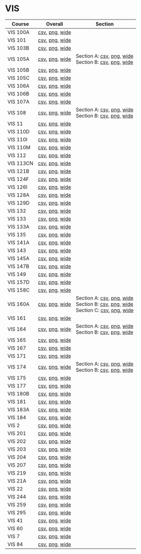 # VIS

| Course | Overall | Section |
| ------ | ------- | ------- |
| VIS 100A | [csv](https://github.com/UCSD-Historical-Enrollment-Data/2024Winter/blob/main/overall/VIS%20100A.csv), [png](https://raw.githubusercontent.com/UCSD-Historical-Enrollment-Data/2024Winter/main/plot_overall/VIS%20100A.png), [wide](https://raw.githubusercontent.com/UCSD-Historical-Enrollment-Data/2024Winter/main/plot_overall_wide/VIS%20100A.png) |  |
| VIS 101 | [csv](https://github.com/UCSD-Historical-Enrollment-Data/2024Winter/blob/main/overall/VIS%20101.csv), [png](https://raw.githubusercontent.com/UCSD-Historical-Enrollment-Data/2024Winter/main/plot_overall/VIS%20101.png), [wide](https://raw.githubusercontent.com/UCSD-Historical-Enrollment-Data/2024Winter/main/plot_overall_wide/VIS%20101.png) |  |
| VIS 103B | [csv](https://github.com/UCSD-Historical-Enrollment-Data/2024Winter/blob/main/overall/VIS%20103B.csv), [png](https://raw.githubusercontent.com/UCSD-Historical-Enrollment-Data/2024Winter/main/plot_overall/VIS%20103B.png), [wide](https://raw.githubusercontent.com/UCSD-Historical-Enrollment-Data/2024Winter/main/plot_overall_wide/VIS%20103B.png) |  |
| VIS 105A | [csv](https://github.com/UCSD-Historical-Enrollment-Data/2024Winter/blob/main/overall/VIS%20105A.csv), [png](https://raw.githubusercontent.com/UCSD-Historical-Enrollment-Data/2024Winter/main/plot_overall/VIS%20105A.png), [wide](https://raw.githubusercontent.com/UCSD-Historical-Enrollment-Data/2024Winter/main/plot_overall_wide/VIS%20105A.png) | Section A: [csv](https://github.com/UCSD-Historical-Enrollment-Data/2024Winter/blob/main/section/VIS%20105A_A.csv), [png](https://raw.githubusercontent.com/UCSD-Historical-Enrollment-Data/2024Winter/main/plot_section/VIS%20105A_A.png), [wide](https://raw.githubusercontent.com/UCSD-Historical-Enrollment-Data/2024Winter/main/plot_section_wide/VIS%20105A_A.png)<br>Section B: [csv](https://github.com/UCSD-Historical-Enrollment-Data/2024Winter/blob/main/section/VIS%20105A_B.csv), [png](https://raw.githubusercontent.com/UCSD-Historical-Enrollment-Data/2024Winter/main/plot_section/VIS%20105A_B.png), [wide](https://raw.githubusercontent.com/UCSD-Historical-Enrollment-Data/2024Winter/main/plot_section_wide/VIS%20105A_B.png) |
| VIS 105B | [csv](https://github.com/UCSD-Historical-Enrollment-Data/2024Winter/blob/main/overall/VIS%20105B.csv), [png](https://raw.githubusercontent.com/UCSD-Historical-Enrollment-Data/2024Winter/main/plot_overall/VIS%20105B.png), [wide](https://raw.githubusercontent.com/UCSD-Historical-Enrollment-Data/2024Winter/main/plot_overall_wide/VIS%20105B.png) |  |
| VIS 105C | [csv](https://github.com/UCSD-Historical-Enrollment-Data/2024Winter/blob/main/overall/VIS%20105C.csv), [png](https://raw.githubusercontent.com/UCSD-Historical-Enrollment-Data/2024Winter/main/plot_overall/VIS%20105C.png), [wide](https://raw.githubusercontent.com/UCSD-Historical-Enrollment-Data/2024Winter/main/plot_overall_wide/VIS%20105C.png) |  |
| VIS 106A | [csv](https://github.com/UCSD-Historical-Enrollment-Data/2024Winter/blob/main/overall/VIS%20106A.csv), [png](https://raw.githubusercontent.com/UCSD-Historical-Enrollment-Data/2024Winter/main/plot_overall/VIS%20106A.png), [wide](https://raw.githubusercontent.com/UCSD-Historical-Enrollment-Data/2024Winter/main/plot_overall_wide/VIS%20106A.png) |  |
| VIS 106B | [csv](https://github.com/UCSD-Historical-Enrollment-Data/2024Winter/blob/main/overall/VIS%20106B.csv), [png](https://raw.githubusercontent.com/UCSD-Historical-Enrollment-Data/2024Winter/main/plot_overall/VIS%20106B.png), [wide](https://raw.githubusercontent.com/UCSD-Historical-Enrollment-Data/2024Winter/main/plot_overall_wide/VIS%20106B.png) |  |
| VIS 107A | [csv](https://github.com/UCSD-Historical-Enrollment-Data/2024Winter/blob/main/overall/VIS%20107A.csv), [png](https://raw.githubusercontent.com/UCSD-Historical-Enrollment-Data/2024Winter/main/plot_overall/VIS%20107A.png), [wide](https://raw.githubusercontent.com/UCSD-Historical-Enrollment-Data/2024Winter/main/plot_overall_wide/VIS%20107A.png) |  |
| VIS 108 | [csv](https://github.com/UCSD-Historical-Enrollment-Data/2024Winter/blob/main/overall/VIS%20108.csv), [png](https://raw.githubusercontent.com/UCSD-Historical-Enrollment-Data/2024Winter/main/plot_overall/VIS%20108.png), [wide](https://raw.githubusercontent.com/UCSD-Historical-Enrollment-Data/2024Winter/main/plot_overall_wide/VIS%20108.png) | Section A: [csv](https://github.com/UCSD-Historical-Enrollment-Data/2024Winter/blob/main/section/VIS%20108_A.csv), [png](https://raw.githubusercontent.com/UCSD-Historical-Enrollment-Data/2024Winter/main/plot_section/VIS%20108_A.png), [wide](https://raw.githubusercontent.com/UCSD-Historical-Enrollment-Data/2024Winter/main/plot_section_wide/VIS%20108_A.png)<br>Section B: [csv](https://github.com/UCSD-Historical-Enrollment-Data/2024Winter/blob/main/section/VIS%20108_B.csv), [png](https://raw.githubusercontent.com/UCSD-Historical-Enrollment-Data/2024Winter/main/plot_section/VIS%20108_B.png), [wide](https://raw.githubusercontent.com/UCSD-Historical-Enrollment-Data/2024Winter/main/plot_section_wide/VIS%20108_B.png) |
| VIS 11 | [csv](https://github.com/UCSD-Historical-Enrollment-Data/2024Winter/blob/main/overall/VIS%2011.csv), [png](https://raw.githubusercontent.com/UCSD-Historical-Enrollment-Data/2024Winter/main/plot_overall/VIS%2011.png), [wide](https://raw.githubusercontent.com/UCSD-Historical-Enrollment-Data/2024Winter/main/plot_overall_wide/VIS%2011.png) |  |
| VIS 110D | [csv](https://github.com/UCSD-Historical-Enrollment-Data/2024Winter/blob/main/overall/VIS%20110D.csv), [png](https://raw.githubusercontent.com/UCSD-Historical-Enrollment-Data/2024Winter/main/plot_overall/VIS%20110D.png), [wide](https://raw.githubusercontent.com/UCSD-Historical-Enrollment-Data/2024Winter/main/plot_overall_wide/VIS%20110D.png) |  |
| VIS 110I | [csv](https://github.com/UCSD-Historical-Enrollment-Data/2024Winter/blob/main/overall/VIS%20110I.csv), [png](https://raw.githubusercontent.com/UCSD-Historical-Enrollment-Data/2024Winter/main/plot_overall/VIS%20110I.png), [wide](https://raw.githubusercontent.com/UCSD-Historical-Enrollment-Data/2024Winter/main/plot_overall_wide/VIS%20110I.png) |  |
| VIS 110M | [csv](https://github.com/UCSD-Historical-Enrollment-Data/2024Winter/blob/main/overall/VIS%20110M.csv), [png](https://raw.githubusercontent.com/UCSD-Historical-Enrollment-Data/2024Winter/main/plot_overall/VIS%20110M.png), [wide](https://raw.githubusercontent.com/UCSD-Historical-Enrollment-Data/2024Winter/main/plot_overall_wide/VIS%20110M.png) |  |
| VIS 112 | [csv](https://github.com/UCSD-Historical-Enrollment-Data/2024Winter/blob/main/overall/VIS%20112.csv), [png](https://raw.githubusercontent.com/UCSD-Historical-Enrollment-Data/2024Winter/main/plot_overall/VIS%20112.png), [wide](https://raw.githubusercontent.com/UCSD-Historical-Enrollment-Data/2024Winter/main/plot_overall_wide/VIS%20112.png) |  |
| VIS 113CN | [csv](https://github.com/UCSD-Historical-Enrollment-Data/2024Winter/blob/main/overall/VIS%20113CN.csv), [png](https://raw.githubusercontent.com/UCSD-Historical-Enrollment-Data/2024Winter/main/plot_overall/VIS%20113CN.png), [wide](https://raw.githubusercontent.com/UCSD-Historical-Enrollment-Data/2024Winter/main/plot_overall_wide/VIS%20113CN.png) |  |
| VIS 121B | [csv](https://github.com/UCSD-Historical-Enrollment-Data/2024Winter/blob/main/overall/VIS%20121B.csv), [png](https://raw.githubusercontent.com/UCSD-Historical-Enrollment-Data/2024Winter/main/plot_overall/VIS%20121B.png), [wide](https://raw.githubusercontent.com/UCSD-Historical-Enrollment-Data/2024Winter/main/plot_overall_wide/VIS%20121B.png) |  |
| VIS 124F | [csv](https://github.com/UCSD-Historical-Enrollment-Data/2024Winter/blob/main/overall/VIS%20124F.csv), [png](https://raw.githubusercontent.com/UCSD-Historical-Enrollment-Data/2024Winter/main/plot_overall/VIS%20124F.png), [wide](https://raw.githubusercontent.com/UCSD-Historical-Enrollment-Data/2024Winter/main/plot_overall_wide/VIS%20124F.png) |  |
| VIS 126I | [csv](https://github.com/UCSD-Historical-Enrollment-Data/2024Winter/blob/main/overall/VIS%20126I.csv), [png](https://raw.githubusercontent.com/UCSD-Historical-Enrollment-Data/2024Winter/main/plot_overall/VIS%20126I.png), [wide](https://raw.githubusercontent.com/UCSD-Historical-Enrollment-Data/2024Winter/main/plot_overall_wide/VIS%20126I.png) |  |
| VIS 128A | [csv](https://github.com/UCSD-Historical-Enrollment-Data/2024Winter/blob/main/overall/VIS%20128A.csv), [png](https://raw.githubusercontent.com/UCSD-Historical-Enrollment-Data/2024Winter/main/plot_overall/VIS%20128A.png), [wide](https://raw.githubusercontent.com/UCSD-Historical-Enrollment-Data/2024Winter/main/plot_overall_wide/VIS%20128A.png) |  |
| VIS 129D | [csv](https://github.com/UCSD-Historical-Enrollment-Data/2024Winter/blob/main/overall/VIS%20129D.csv), [png](https://raw.githubusercontent.com/UCSD-Historical-Enrollment-Data/2024Winter/main/plot_overall/VIS%20129D.png), [wide](https://raw.githubusercontent.com/UCSD-Historical-Enrollment-Data/2024Winter/main/plot_overall_wide/VIS%20129D.png) |  |
| VIS 132 | [csv](https://github.com/UCSD-Historical-Enrollment-Data/2024Winter/blob/main/overall/VIS%20132.csv), [png](https://raw.githubusercontent.com/UCSD-Historical-Enrollment-Data/2024Winter/main/plot_overall/VIS%20132.png), [wide](https://raw.githubusercontent.com/UCSD-Historical-Enrollment-Data/2024Winter/main/plot_overall_wide/VIS%20132.png) |  |
| VIS 133 | [csv](https://github.com/UCSD-Historical-Enrollment-Data/2024Winter/blob/main/overall/VIS%20133.csv), [png](https://raw.githubusercontent.com/UCSD-Historical-Enrollment-Data/2024Winter/main/plot_overall/VIS%20133.png), [wide](https://raw.githubusercontent.com/UCSD-Historical-Enrollment-Data/2024Winter/main/plot_overall_wide/VIS%20133.png) |  |
| VIS 133A | [csv](https://github.com/UCSD-Historical-Enrollment-Data/2024Winter/blob/main/overall/VIS%20133A.csv), [png](https://raw.githubusercontent.com/UCSD-Historical-Enrollment-Data/2024Winter/main/plot_overall/VIS%20133A.png), [wide](https://raw.githubusercontent.com/UCSD-Historical-Enrollment-Data/2024Winter/main/plot_overall_wide/VIS%20133A.png) |  |
| VIS 135 | [csv](https://github.com/UCSD-Historical-Enrollment-Data/2024Winter/blob/main/overall/VIS%20135.csv), [png](https://raw.githubusercontent.com/UCSD-Historical-Enrollment-Data/2024Winter/main/plot_overall/VIS%20135.png), [wide](https://raw.githubusercontent.com/UCSD-Historical-Enrollment-Data/2024Winter/main/plot_overall_wide/VIS%20135.png) |  |
| VIS 141A | [csv](https://github.com/UCSD-Historical-Enrollment-Data/2024Winter/blob/main/overall/VIS%20141A.csv), [png](https://raw.githubusercontent.com/UCSD-Historical-Enrollment-Data/2024Winter/main/plot_overall/VIS%20141A.png), [wide](https://raw.githubusercontent.com/UCSD-Historical-Enrollment-Data/2024Winter/main/plot_overall_wide/VIS%20141A.png) |  |
| VIS 143 | [csv](https://github.com/UCSD-Historical-Enrollment-Data/2024Winter/blob/main/overall/VIS%20143.csv), [png](https://raw.githubusercontent.com/UCSD-Historical-Enrollment-Data/2024Winter/main/plot_overall/VIS%20143.png), [wide](https://raw.githubusercontent.com/UCSD-Historical-Enrollment-Data/2024Winter/main/plot_overall_wide/VIS%20143.png) |  |
| VIS 145A | [csv](https://github.com/UCSD-Historical-Enrollment-Data/2024Winter/blob/main/overall/VIS%20145A.csv), [png](https://raw.githubusercontent.com/UCSD-Historical-Enrollment-Data/2024Winter/main/plot_overall/VIS%20145A.png), [wide](https://raw.githubusercontent.com/UCSD-Historical-Enrollment-Data/2024Winter/main/plot_overall_wide/VIS%20145A.png) |  |
| VIS 147B | [csv](https://github.com/UCSD-Historical-Enrollment-Data/2024Winter/blob/main/overall/VIS%20147B.csv), [png](https://raw.githubusercontent.com/UCSD-Historical-Enrollment-Data/2024Winter/main/plot_overall/VIS%20147B.png), [wide](https://raw.githubusercontent.com/UCSD-Historical-Enrollment-Data/2024Winter/main/plot_overall_wide/VIS%20147B.png) |  |
| VIS 149 | [csv](https://github.com/UCSD-Historical-Enrollment-Data/2024Winter/blob/main/overall/VIS%20149.csv), [png](https://raw.githubusercontent.com/UCSD-Historical-Enrollment-Data/2024Winter/main/plot_overall/VIS%20149.png), [wide](https://raw.githubusercontent.com/UCSD-Historical-Enrollment-Data/2024Winter/main/plot_overall_wide/VIS%20149.png) |  |
| VIS 157D | [csv](https://github.com/UCSD-Historical-Enrollment-Data/2024Winter/blob/main/overall/VIS%20157D.csv), [png](https://raw.githubusercontent.com/UCSD-Historical-Enrollment-Data/2024Winter/main/plot_overall/VIS%20157D.png), [wide](https://raw.githubusercontent.com/UCSD-Historical-Enrollment-Data/2024Winter/main/plot_overall_wide/VIS%20157D.png) |  |
| VIS 158C | [csv](https://github.com/UCSD-Historical-Enrollment-Data/2024Winter/blob/main/overall/VIS%20158C.csv), [png](https://raw.githubusercontent.com/UCSD-Historical-Enrollment-Data/2024Winter/main/plot_overall/VIS%20158C.png), [wide](https://raw.githubusercontent.com/UCSD-Historical-Enrollment-Data/2024Winter/main/plot_overall_wide/VIS%20158C.png) |  |
| VIS 160A | [csv](https://github.com/UCSD-Historical-Enrollment-Data/2024Winter/blob/main/overall/VIS%20160A.csv), [png](https://raw.githubusercontent.com/UCSD-Historical-Enrollment-Data/2024Winter/main/plot_overall/VIS%20160A.png), [wide](https://raw.githubusercontent.com/UCSD-Historical-Enrollment-Data/2024Winter/main/plot_overall_wide/VIS%20160A.png) | Section A: [csv](https://github.com/UCSD-Historical-Enrollment-Data/2024Winter/blob/main/section/VIS%20160A_A.csv), [png](https://raw.githubusercontent.com/UCSD-Historical-Enrollment-Data/2024Winter/main/plot_section/VIS%20160A_A.png), [wide](https://raw.githubusercontent.com/UCSD-Historical-Enrollment-Data/2024Winter/main/plot_section_wide/VIS%20160A_A.png)<br>Section B: [csv](https://github.com/UCSD-Historical-Enrollment-Data/2024Winter/blob/main/section/VIS%20160A_B.csv), [png](https://raw.githubusercontent.com/UCSD-Historical-Enrollment-Data/2024Winter/main/plot_section/VIS%20160A_B.png), [wide](https://raw.githubusercontent.com/UCSD-Historical-Enrollment-Data/2024Winter/main/plot_section_wide/VIS%20160A_B.png)<br>Section C: [csv](https://github.com/UCSD-Historical-Enrollment-Data/2024Winter/blob/main/section/VIS%20160A_C.csv), [png](https://raw.githubusercontent.com/UCSD-Historical-Enrollment-Data/2024Winter/main/plot_section/VIS%20160A_C.png), [wide](https://raw.githubusercontent.com/UCSD-Historical-Enrollment-Data/2024Winter/main/plot_section_wide/VIS%20160A_C.png) |
| VIS 161 | [csv](https://github.com/UCSD-Historical-Enrollment-Data/2024Winter/blob/main/overall/VIS%20161.csv), [png](https://raw.githubusercontent.com/UCSD-Historical-Enrollment-Data/2024Winter/main/plot_overall/VIS%20161.png), [wide](https://raw.githubusercontent.com/UCSD-Historical-Enrollment-Data/2024Winter/main/plot_overall_wide/VIS%20161.png) |  |
| VIS 164 | [csv](https://github.com/UCSD-Historical-Enrollment-Data/2024Winter/blob/main/overall/VIS%20164.csv), [png](https://raw.githubusercontent.com/UCSD-Historical-Enrollment-Data/2024Winter/main/plot_overall/VIS%20164.png), [wide](https://raw.githubusercontent.com/UCSD-Historical-Enrollment-Data/2024Winter/main/plot_overall_wide/VIS%20164.png) | Section A: [csv](https://github.com/UCSD-Historical-Enrollment-Data/2024Winter/blob/main/section/VIS%20164_A.csv), [png](https://raw.githubusercontent.com/UCSD-Historical-Enrollment-Data/2024Winter/main/plot_section/VIS%20164_A.png), [wide](https://raw.githubusercontent.com/UCSD-Historical-Enrollment-Data/2024Winter/main/plot_section_wide/VIS%20164_A.png)<br>Section B: [csv](https://github.com/UCSD-Historical-Enrollment-Data/2024Winter/blob/main/section/VIS%20164_B.csv), [png](https://raw.githubusercontent.com/UCSD-Historical-Enrollment-Data/2024Winter/main/plot_section/VIS%20164_B.png), [wide](https://raw.githubusercontent.com/UCSD-Historical-Enrollment-Data/2024Winter/main/plot_section_wide/VIS%20164_B.png) |
| VIS 165 | [csv](https://github.com/UCSD-Historical-Enrollment-Data/2024Winter/blob/main/overall/VIS%20165.csv), [png](https://raw.githubusercontent.com/UCSD-Historical-Enrollment-Data/2024Winter/main/plot_overall/VIS%20165.png), [wide](https://raw.githubusercontent.com/UCSD-Historical-Enrollment-Data/2024Winter/main/plot_overall_wide/VIS%20165.png) |  |
| VIS 167 | [csv](https://github.com/UCSD-Historical-Enrollment-Data/2024Winter/blob/main/overall/VIS%20167.csv), [png](https://raw.githubusercontent.com/UCSD-Historical-Enrollment-Data/2024Winter/main/plot_overall/VIS%20167.png), [wide](https://raw.githubusercontent.com/UCSD-Historical-Enrollment-Data/2024Winter/main/plot_overall_wide/VIS%20167.png) |  |
| VIS 171 | [csv](https://github.com/UCSD-Historical-Enrollment-Data/2024Winter/blob/main/overall/VIS%20171.csv), [png](https://raw.githubusercontent.com/UCSD-Historical-Enrollment-Data/2024Winter/main/plot_overall/VIS%20171.png), [wide](https://raw.githubusercontent.com/UCSD-Historical-Enrollment-Data/2024Winter/main/plot_overall_wide/VIS%20171.png) |  |
| VIS 174 | [csv](https://github.com/UCSD-Historical-Enrollment-Data/2024Winter/blob/main/overall/VIS%20174.csv), [png](https://raw.githubusercontent.com/UCSD-Historical-Enrollment-Data/2024Winter/main/plot_overall/VIS%20174.png), [wide](https://raw.githubusercontent.com/UCSD-Historical-Enrollment-Data/2024Winter/main/plot_overall_wide/VIS%20174.png) | Section A: [csv](https://github.com/UCSD-Historical-Enrollment-Data/2024Winter/blob/main/section/VIS%20174_A.csv), [png](https://raw.githubusercontent.com/UCSD-Historical-Enrollment-Data/2024Winter/main/plot_section/VIS%20174_A.png), [wide](https://raw.githubusercontent.com/UCSD-Historical-Enrollment-Data/2024Winter/main/plot_section_wide/VIS%20174_A.png)<br>Section B: [csv](https://github.com/UCSD-Historical-Enrollment-Data/2024Winter/blob/main/section/VIS%20174_B.csv), [png](https://raw.githubusercontent.com/UCSD-Historical-Enrollment-Data/2024Winter/main/plot_section/VIS%20174_B.png), [wide](https://raw.githubusercontent.com/UCSD-Historical-Enrollment-Data/2024Winter/main/plot_section_wide/VIS%20174_B.png) |
| VIS 175 | [csv](https://github.com/UCSD-Historical-Enrollment-Data/2024Winter/blob/main/overall/VIS%20175.csv), [png](https://raw.githubusercontent.com/UCSD-Historical-Enrollment-Data/2024Winter/main/plot_overall/VIS%20175.png), [wide](https://raw.githubusercontent.com/UCSD-Historical-Enrollment-Data/2024Winter/main/plot_overall_wide/VIS%20175.png) |  |
| VIS 177 | [csv](https://github.com/UCSD-Historical-Enrollment-Data/2024Winter/blob/main/overall/VIS%20177.csv), [png](https://raw.githubusercontent.com/UCSD-Historical-Enrollment-Data/2024Winter/main/plot_overall/VIS%20177.png), [wide](https://raw.githubusercontent.com/UCSD-Historical-Enrollment-Data/2024Winter/main/plot_overall_wide/VIS%20177.png) |  |
| VIS 180B | [csv](https://github.com/UCSD-Historical-Enrollment-Data/2024Winter/blob/main/overall/VIS%20180B.csv), [png](https://raw.githubusercontent.com/UCSD-Historical-Enrollment-Data/2024Winter/main/plot_overall/VIS%20180B.png), [wide](https://raw.githubusercontent.com/UCSD-Historical-Enrollment-Data/2024Winter/main/plot_overall_wide/VIS%20180B.png) |  |
| VIS 181 | [csv](https://github.com/UCSD-Historical-Enrollment-Data/2024Winter/blob/main/overall/VIS%20181.csv), [png](https://raw.githubusercontent.com/UCSD-Historical-Enrollment-Data/2024Winter/main/plot_overall/VIS%20181.png), [wide](https://raw.githubusercontent.com/UCSD-Historical-Enrollment-Data/2024Winter/main/plot_overall_wide/VIS%20181.png) |  |
| VIS 183A | [csv](https://github.com/UCSD-Historical-Enrollment-Data/2024Winter/blob/main/overall/VIS%20183A.csv), [png](https://raw.githubusercontent.com/UCSD-Historical-Enrollment-Data/2024Winter/main/plot_overall/VIS%20183A.png), [wide](https://raw.githubusercontent.com/UCSD-Historical-Enrollment-Data/2024Winter/main/plot_overall_wide/VIS%20183A.png) |  |
| VIS 184 | [csv](https://github.com/UCSD-Historical-Enrollment-Data/2024Winter/blob/main/overall/VIS%20184.csv), [png](https://raw.githubusercontent.com/UCSD-Historical-Enrollment-Data/2024Winter/main/plot_overall/VIS%20184.png), [wide](https://raw.githubusercontent.com/UCSD-Historical-Enrollment-Data/2024Winter/main/plot_overall_wide/VIS%20184.png) |  |
| VIS 2 | [csv](https://github.com/UCSD-Historical-Enrollment-Data/2024Winter/blob/main/overall/VIS%202.csv), [png](https://raw.githubusercontent.com/UCSD-Historical-Enrollment-Data/2024Winter/main/plot_overall/VIS%202.png), [wide](https://raw.githubusercontent.com/UCSD-Historical-Enrollment-Data/2024Winter/main/plot_overall_wide/VIS%202.png) |  |
| VIS 201 | [csv](https://github.com/UCSD-Historical-Enrollment-Data/2024Winter/blob/main/overall/VIS%20201.csv), [png](https://raw.githubusercontent.com/UCSD-Historical-Enrollment-Data/2024Winter/main/plot_overall/VIS%20201.png), [wide](https://raw.githubusercontent.com/UCSD-Historical-Enrollment-Data/2024Winter/main/plot_overall_wide/VIS%20201.png) |  |
| VIS 202 | [csv](https://github.com/UCSD-Historical-Enrollment-Data/2024Winter/blob/main/overall/VIS%20202.csv), [png](https://raw.githubusercontent.com/UCSD-Historical-Enrollment-Data/2024Winter/main/plot_overall/VIS%20202.png), [wide](https://raw.githubusercontent.com/UCSD-Historical-Enrollment-Data/2024Winter/main/plot_overall_wide/VIS%20202.png) |  |
| VIS 203 | [csv](https://github.com/UCSD-Historical-Enrollment-Data/2024Winter/blob/main/overall/VIS%20203.csv), [png](https://raw.githubusercontent.com/UCSD-Historical-Enrollment-Data/2024Winter/main/plot_overall/VIS%20203.png), [wide](https://raw.githubusercontent.com/UCSD-Historical-Enrollment-Data/2024Winter/main/plot_overall_wide/VIS%20203.png) |  |
| VIS 204 | [csv](https://github.com/UCSD-Historical-Enrollment-Data/2024Winter/blob/main/overall/VIS%20204.csv), [png](https://raw.githubusercontent.com/UCSD-Historical-Enrollment-Data/2024Winter/main/plot_overall/VIS%20204.png), [wide](https://raw.githubusercontent.com/UCSD-Historical-Enrollment-Data/2024Winter/main/plot_overall_wide/VIS%20204.png) |  |
| VIS 207 | [csv](https://github.com/UCSD-Historical-Enrollment-Data/2024Winter/blob/main/overall/VIS%20207.csv), [png](https://raw.githubusercontent.com/UCSD-Historical-Enrollment-Data/2024Winter/main/plot_overall/VIS%20207.png), [wide](https://raw.githubusercontent.com/UCSD-Historical-Enrollment-Data/2024Winter/main/plot_overall_wide/VIS%20207.png) |  |
| VIS 219 | [csv](https://github.com/UCSD-Historical-Enrollment-Data/2024Winter/blob/main/overall/VIS%20219.csv), [png](https://raw.githubusercontent.com/UCSD-Historical-Enrollment-Data/2024Winter/main/plot_overall/VIS%20219.png), [wide](https://raw.githubusercontent.com/UCSD-Historical-Enrollment-Data/2024Winter/main/plot_overall_wide/VIS%20219.png) |  |
| VIS 21A | [csv](https://github.com/UCSD-Historical-Enrollment-Data/2024Winter/blob/main/overall/VIS%2021A.csv), [png](https://raw.githubusercontent.com/UCSD-Historical-Enrollment-Data/2024Winter/main/plot_overall/VIS%2021A.png), [wide](https://raw.githubusercontent.com/UCSD-Historical-Enrollment-Data/2024Winter/main/plot_overall_wide/VIS%2021A.png) |  |
| VIS 22 | [csv](https://github.com/UCSD-Historical-Enrollment-Data/2024Winter/blob/main/overall/VIS%2022.csv), [png](https://raw.githubusercontent.com/UCSD-Historical-Enrollment-Data/2024Winter/main/plot_overall/VIS%2022.png), [wide](https://raw.githubusercontent.com/UCSD-Historical-Enrollment-Data/2024Winter/main/plot_overall_wide/VIS%2022.png) |  |
| VIS 244 | [csv](https://github.com/UCSD-Historical-Enrollment-Data/2024Winter/blob/main/overall/VIS%20244.csv), [png](https://raw.githubusercontent.com/UCSD-Historical-Enrollment-Data/2024Winter/main/plot_overall/VIS%20244.png), [wide](https://raw.githubusercontent.com/UCSD-Historical-Enrollment-Data/2024Winter/main/plot_overall_wide/VIS%20244.png) |  |
| VIS 259 | [csv](https://github.com/UCSD-Historical-Enrollment-Data/2024Winter/blob/main/overall/VIS%20259.csv), [png](https://raw.githubusercontent.com/UCSD-Historical-Enrollment-Data/2024Winter/main/plot_overall/VIS%20259.png), [wide](https://raw.githubusercontent.com/UCSD-Historical-Enrollment-Data/2024Winter/main/plot_overall_wide/VIS%20259.png) |  |
| VIS 295 | [csv](https://github.com/UCSD-Historical-Enrollment-Data/2024Winter/blob/main/overall/VIS%20295.csv), [png](https://raw.githubusercontent.com/UCSD-Historical-Enrollment-Data/2024Winter/main/plot_overall/VIS%20295.png), [wide](https://raw.githubusercontent.com/UCSD-Historical-Enrollment-Data/2024Winter/main/plot_overall_wide/VIS%20295.png) |  |
| VIS 41 | [csv](https://github.com/UCSD-Historical-Enrollment-Data/2024Winter/blob/main/overall/VIS%2041.csv), [png](https://raw.githubusercontent.com/UCSD-Historical-Enrollment-Data/2024Winter/main/plot_overall/VIS%2041.png), [wide](https://raw.githubusercontent.com/UCSD-Historical-Enrollment-Data/2024Winter/main/plot_overall_wide/VIS%2041.png) |  |
| VIS 60 | [csv](https://github.com/UCSD-Historical-Enrollment-Data/2024Winter/blob/main/overall/VIS%2060.csv), [png](https://raw.githubusercontent.com/UCSD-Historical-Enrollment-Data/2024Winter/main/plot_overall/VIS%2060.png), [wide](https://raw.githubusercontent.com/UCSD-Historical-Enrollment-Data/2024Winter/main/plot_overall_wide/VIS%2060.png) |  |
| VIS 7 | [csv](https://github.com/UCSD-Historical-Enrollment-Data/2024Winter/blob/main/overall/VIS%207.csv), [png](https://raw.githubusercontent.com/UCSD-Historical-Enrollment-Data/2024Winter/main/plot_overall/VIS%207.png), [wide](https://raw.githubusercontent.com/UCSD-Historical-Enrollment-Data/2024Winter/main/plot_overall_wide/VIS%207.png) |  |
| VIS 84 | [csv](https://github.com/UCSD-Historical-Enrollment-Data/2024Winter/blob/main/overall/VIS%2084.csv), [png](https://raw.githubusercontent.com/UCSD-Historical-Enrollment-Data/2024Winter/main/plot_overall/VIS%2084.png), [wide](https://raw.githubusercontent.com/UCSD-Historical-Enrollment-Data/2024Winter/main/plot_overall_wide/VIS%2084.png) |  |

